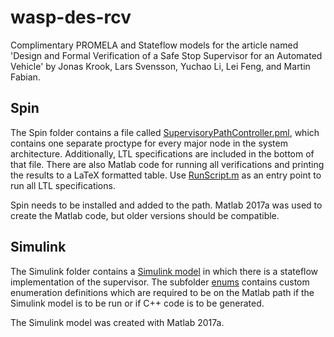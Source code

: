 # wasp-des-rcv

Complimentary PROMELA and Stateflow models for the article named 'Design and Formal Verification of a Safe Stop Supervisor for an Automated Vehicle' by Jonas Krook, Lars Svensson, Yuchao Li, Lei Feng, and Martin Fabian.

## Spin

The Spin folder contains a file called [SupervisoryPathController.pml](Spin/SupervisoryPathController.pml), which contains one separate proctype for every major node in the system architecture. Additionally, LTL specifications are included in the bottom of that file. There are also Matlab code for running all verifications and printing the results to a LaTeX formatted table. Use [RunScript.m](Spin/RunScript.m) as an entry point to run all LTL specifications.

Spin needs to be installed and added to the path. Matlab 2017a was used to create the Matlab code, but older versions should be compatible.

## Simulink

The Simulink folder contains a [Simulink model](Stateflow/SupervisorStateMachine.mdl) in which there is a stateflow implementation of the supervisor. The subfolder [enums](Stateflow/enums) contains custom enumeration definitions which are required to be on the Matlab path if the Simulink model is to be run or if C++ code is to be generated.

The Simulink model was created with Matlab 2017a.
